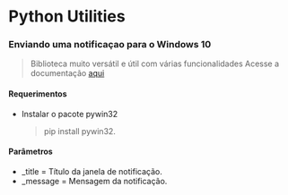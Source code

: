 # Python Utilities

### Enviando uma notificaçao para o Windows 10
> Biblioteca muito versátil e útil com várias funcionalidades
Acesse a documentação [aqui](https://plyer.readthedocs.io/en/latest/)

#### Requerimentos
- Instalar o pacote pywin32
  > pip install pywin32.

#### Parâmetros 
- _title = Título da janela de notificação.
- _message = Mensagem da notificação.
